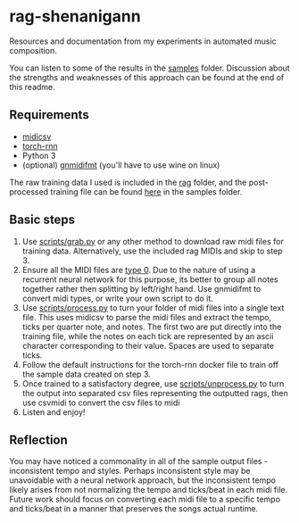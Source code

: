 # rag-shenanigann
Resources and documentation from my experiments in automated music composition.

You can listen to some of the results in the [samples](https://github.com/s-zeng/rag-shenanigann/tree/master/samples) folder.
Discussion about the strengths and weaknesses of this approach can be found at the end of this readme.

## Requirements
 - [midicsv](https://aur.archlinux.org/packages/midicsv/)
 - [torch-rnn](https://github.com/crisbal/docker-torch-rnn)
 - Python 3
 - (optional) [gnmidifmt](https://www.gnmidi.com/) (you'll have to use wine on linux)

The raw training data I used is included in the [rag](https://github.com/s-zeng/rag-shenanigann/tree/master/rag) folder,
and the post-processed training file can be found [here](https://github.com/s-zeng/rag-shenanigann/blob/master/samples/training_data)
in the samples folder.

## Basic steps
 1. Use [scripts/grab.py](https://github.com/s-zeng/rag-shenanigann/blob/master/scripts/grab.py) or any other method to download
 raw midi files for training data. Alternatively, use the included rag MIDIs and skip to step 3.
 2. Ensure all the MIDI files are [type 0](https://www.sweetwater.com/sweetcare/articles/what-difference-between-midi-type-0-midi-type-1/).
 Due to the nature of using a recurrent neural network for this purpose, its better to group all notes together rather then splitting
 by left/right hand. Use gnmidifmt to convert midi types, or write your own script to do it.
 3. Use [scripts/process.py](https://github.com/s-zeng/rag-shenanigann/blob/master/scripts/process.py) to turn your folder of midi
 files into a single text file. This uses midicsv to parse the midi files and extract the tempo, ticks per quarter note, and notes.
 The first two are put directly into the training file, while the notes on each tick are represented by an ascii character corresponding
 to their value. Spaces are used to separate ticks.
 4. Follow the default instructions for the torch-rnn docker file to train off the sample data created on step 3.
 5. Once trained to a satisfactory degree, use [scripts/unprocess.py](https://github.com/s-zeng/rag-shenanigann/blob/master/scripts/unprocess.py)
 to turn the output into separated csv files representing the outputted rags, then use csvmidi to convert the csv files to midi
 6. Listen and enjoy!
 
 ## Reflection
 You may have noticed a commonality in all of the sample output files - inconsistent tempo and styles.
 Perhaps inconsistent style may be unavoidable with a neural network approach, but the inconsistent tempo likely arises from not
 normalizing the tempo and ticks/beat in each midi file. Future work should focus on converting each midi file to a specific tempo
 and ticks/beat in a manner that preserves the songs actual runtime.
